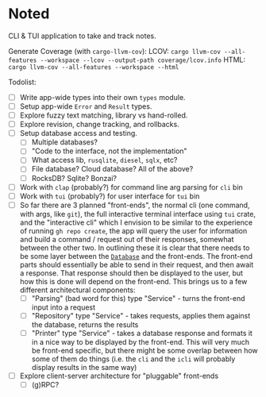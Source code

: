 # Noted

CLI & TUI application to take and track notes.

Generate Coverage (with `cargo-llvm-cov`):
LCOV: `cargo llvm-cov --all-features --workspace --lcov --output-path coverage/lcov.info`
HTML: `cargo llvm-cov --all-features --workspace --html`

Todolist:
- [ ] Write app-wide types into their own `types` module.
- [ ] Setup app-wide `Error` and `Result` types.
- [ ] Explore fuzzy text matching, library vs hand-rolled.
- [ ] Explore revision, change tracking, and rollbacks.
- [ ] Setup database access and testing.
    - [ ] Multiple databases?
    - [ ] "Code to the interface, not the implementation"
    - [ ] What access lib, `rusqlite`, `diesel`, `sqlx`, etc?
    - [ ] File database? Cloud database? All of the above?
    - [ ] RocksDB? Sqlite? Bonzai?
- [ ] Work with `clap` (probably?) for command line arg parsing for `cli` bin
- [ ] Work with `tui` (probably?) for user interface for `tui` bin
- [ ] So far there are 3 planned "front-ends", the normal cli (one command, with args, like `git`), the full interactive terminal interface using `tui` crate, and the "interactive cli" which I envision to be similar to the experience of running `gh repo create`, the app will query the user for information and build a command / request out of their responses, somewhat between the other two. In outlining these it is clear that there needs to be some layer between the [`Database`](./src/db/file.rs) and the front-ends. The front-end parts should essentially be able to send in their request, and then await a response. That response should then be displayed to the user, but how this is done will depend on the front-end. This brings us to a few different architectural components:
    - [ ] "Parsing" (bad word for this) type "Service" - turns the front-end input into a request
    - [ ] "Repository" type "Service" - takes requests, applies them against the database, returns the results
    - [ ] "Printer" type "Service" - takes a database response and formats it in a nice way to be displayed by the front-end. This will very much be front-end specific, but there might be some overlap between how some of them do things (i.e. the `cli` and the `icli` will probably display results in the same way)
- [ ] Explore client-server architecture for "pluggable" front-ends
    - [ ] (g)RPC?
